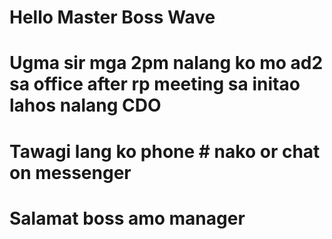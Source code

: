 # Hello Master Boss Wave
# Ugma sir mga 2pm nalang ko mo ad2 sa office after rp meeting sa initao lahos nalang CDO
# Tawagi lang ko phone # nako or chat on messenger
# Salamat boss amo manager 
